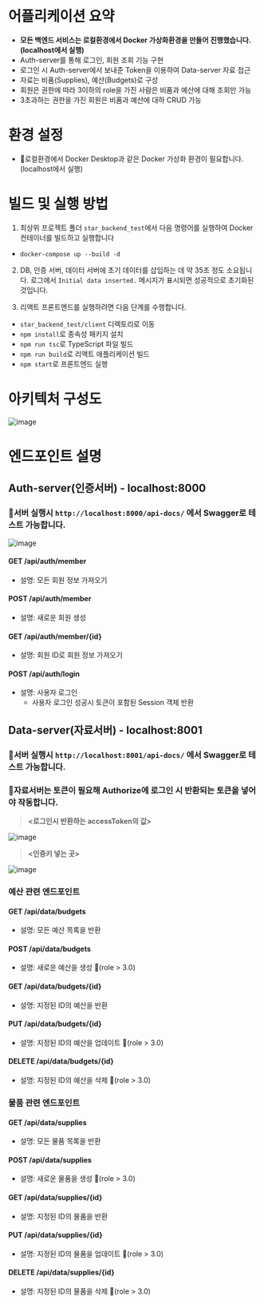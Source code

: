# 어플리케이션 요약
- **모든 백엔드 서비스는 로컬환경에서 Docker 가상화환경을 만들어 진행했습니다. (localhost에서 실행)**
- Auth-server를 통해 로그인, 회원 조회 기능 구현
- 로그인 시 Auth-server에서 보내준 Token을 이용하여 Data-server 자료 접근
- 자료는 비품(Supplies), 예산(Budgets)로 구성
- 회원은 권한에 따라 3이하의 role을 가진 사람은 비품과 예산에 대해 조회만 가능
- 3초과하는 권한을 가진 회원은 비품과 예산에 대하 CRUD 가능

# 환경 설정
- 📌로컬환경에서 Docker Desktop과 같은 Docker 가상화 환경이 필요합니다. (localhost에서 실행)

# 빌드 및 실행 방법
1. 최상위 프로젝트 폴더 `star_backend_test`에서 다음 명령어를 실행하여 Docker 컨테이너를 빌드하고 실행합니다
- `docker-compose up --build -d`

2. DB, 인증 서버, 데이터 서버에 초기 데이터를 삽입하는 데 약 35초 정도 소요됩니다. 
로그에서 `Initial data inserted.` 메시지가 표시되면 성공적으로 초기화된 것입니다.

3. 리액트 프론트엔드를 실행하려면 다음 단계를 수행합니다.
- `star_backend_test/client` 디렉토리로 이동
- `npm install`로 종속성 패키지 설치
- `npm run tsc`로 TypeScript 파일 빌드
- `npm run build`로 리액트 애플리케이션 빌드
- `npm start`로 프론트엔드 실행


# 아키텍처 구성도

![image](https://github.com/user-attachments/assets/926d4248-a48e-4af0-aac0-89445c11d6b2)


# 엔드포인트 설명
## Auth-server(인증서버) - localhost:8000
### 📌서버 실행시 `http://localhost:8000/api-docs/` 에서 Swagger로 테스트 가능합니다. 
![image](https://github.com/user-attachments/assets/7fb6755f-9d68-42ba-9a49-5cbb17b27434)




#### GET /api/auth/member
- 설명: 모든 회원 정보 가져오기
 
#### POST /api/auth/member
- 설명: 새로운 회원 생성

#### GET /api/auth/member/{id}
- 설명: 회원 ID로 회원 정보 가져오기

#### POST /api/auth/login
- 설명: 사용자 로그인
  - 사용자 로그인 성공시 토큰이 포함된 Session 객체 반환

## Data-server(자료서버) - localhost:8001
### 📌서버 실행시 `http://localhost:8001/api-docs/` 에서 Swagger로 테스트 가능합니다. 
### 📌자료서버는 토큰이 필요해 Authorize에 로그인 시 반환되는 토큰을 넣어야 작동합니다.
> **<로그인시 반환하는 accessToken의 값>**

![image](https://github.com/user-attachments/assets/43b6e389-cc1d-4608-a6b5-d4473bdecf9b)



> **<인증키 넣는 곳>**

![image](https://github.com/user-attachments/assets/ae53e1b7-c884-40bb-a697-302abea00f9c)



### 예산 관련 엔드포인트
#### GET /api/data/budgets
- 설명: 모든 예산 목록을 반환
#### POST /api/data/budgets  
- 설명: 새로운 예산을 생성 📢(role > 3.0)
#### GET /api/data/budgets/{id}
- 설명: 지정된 ID의 예산을 반환
#### PUT /api/data/budgets/{id}  
- 설명: 지정된 ID의 예산을 업데이트 📢(role > 3.0)
#### DELETE /api/data/budgets/{id}  
- 설명: 지정된 ID의 예산을 삭제 📢(role > 3.0)

### 물품 관련 엔드포인트
#### GET /api/data/supplies
- 설명: 모든 물품 목록을 반환
#### POST /api/data/supplies  
- 설명: 새로운 물품을 생성 📢(role > 3.0)
#### GET /api/data/supplies/{id}
- 설명: 지정된 ID의 물품을 반환
#### PUT /api/data/supplies/{id}  
- 설명: 지정된 ID의 물품을 업데이트 📢(role > 3.0)
#### DELETE /api/data/supplies/{id}  
- 설명: 지정된 ID의 물품을 삭제 📢(role > 3.0)


